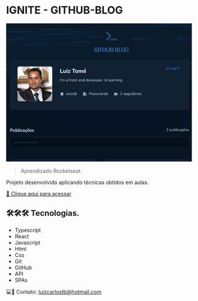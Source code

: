 # IGNITE - GITHUB-BLOG

![preview](./.github/preview.png)

> Aprendizado Rocketseat.

Projeto desenvolvido aplicando técnicas obtidos em aulas.

[🔗 Clique aqui para acessar](https://luizctb.github.io/03-github-blog)

## 🛠️🛠️🛠️ Tecnologias.
- Typescript
- React
- Javascript 
- Html
- Css
- Git
- GitHub
- API
- SPAs

💻📧 Contato:
luizcarlostb@hotmail.com

